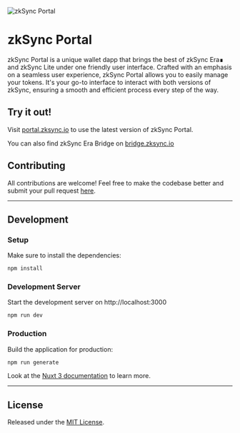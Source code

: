 ![zkSync Portal](https://portal.zksync.io/preview.jpg)

# zkSync Portal
zkSync Portal is a unique wallet dapp that brings the best of zkSync Era∎ and zkSync Lite under one friendly user interface. Crafted with an emphasis on a seamless user experience, zkSync Portal allows you to easily manage your tokens. It's your go-to interface to interact with both versions of zkSync, ensuring a smooth and efficient process every step of the way.

## Try it out!

Visit [portal.zksync.io](https://portal.zksync.io/) to use the latest version of zkSync Portal.

You can also find zkSync Era Bridge on [bridge.zksync.io](https://bridge.zksync.io)

## Contributing
All contributions are welcome! Feel free to make the codebase better and submit your pull request [here](https://github.com/matter-labs/dapp-portal/pulls).

---
## Development
### Setup

Make sure to install the dependencies:

```bash
npm install
```

### Development Server

Start the development server on http://localhost:3000

```bash
npm run dev
```

### Production

Build the application for production:

```bash
npm run generate
```

Look at the [Nuxt 3 documentation](https://nuxt.com/docs/getting-started/introduction) to learn more.

---

## License
Released under the [MIT License](https://github.com/matter-labs/dapp-portal/blob/main/LICENSE).
